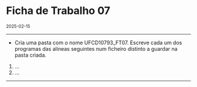 <h1>Ficha de Trabalho 07</h1>
<small>2025-02-15</small>
<br>

<hr>
<ul>
<li> Cria uma pasta com o nome UFCD10793_FT07. Escreve cada um dos programas das alíneas seguintes num ficheiro distinto a guardar na pasta criada.
</li>

</ul>

<ol>
<li> 
    ...
</li>

<li> 
    ...
</li>

</ol>

<hr>